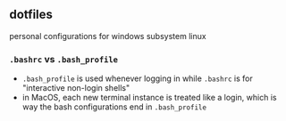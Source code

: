 ## dotfiles
personal configurations for windows subsystem linux

### `.bashrc` vs `.bash_profile`
- `.bash_profile` is used whenever logging in while `.bashrc` is for "interactive non-login shells"
- in MacOS, each new terminal instance is treated like a login, which is way the bash configurations end in `.bash_profile`